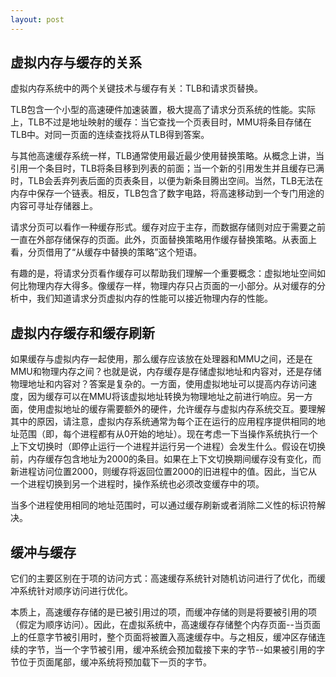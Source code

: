 ```yaml
---
layout: post
--- 
```


## 虚拟内存与缓存的关系

虚拟内存系统中的两个关键技术与缓存有关：TLB和请求页替换。

TLB包含一个小型的高速硬件加速装置，极大提高了请求分页系统的性能。实际上，TLB不过是地址映射的缓存：当它查找一个页表目时，MMU将条目存储在TLB中。对同一页面的连续查找将从TLB得到答案。

与其他高速缓存系统一样，TLB通常使用最近最少使用替换策略。从概念上讲，当引用一个条目时，TLB将条目移到列表的前面；当一个新的引用发生并且缓存已满时，TLB会丢弃列表后面的页表条目，以便为新条目腾出空间。当然，TLB无法在内存中保存一个链表。相反，TLB包含了数字电路，将高速移动到一个专门用途的内容可寻址存储器上。

请求分页可以看作一种缓存形式。缓存对应于主存，而数据存储则对应于需要之前一直在外部存储保存的页面。此外，页面替换策略用作缓存替换策略。从表面上看，分页借用了“从缓存中替换的策略”这个短语。

有趣的是，将请求分页看作缓存可以帮助我们理解一个重要概念：虚拟地址空间如何比物理内存大得多。像缓存一样，物理内存只占页面的一小部分。从对缓存的分析中，我们知道请求分页虚拟内存的性能可以接近物理内存的性能。

## 虚拟内存缓存和缓存刷新

如果缓存与虚拟内存一起使用，那么缓存应该放在处理器和MMU之间，还是在MMU和物理内存之间？也就是说，内存缓存是存储虚拟地址和内容对，还是存储物理地址和内容对？答案是复杂的。一方面，使用虚拟地址可以提高内存访问速度，因为缓存可以在MMU将该虚拟地址转换为物理地址之前进行响应。另一方面，使用虚拟地址的缓存需要额外的硬件，允许缓存与虚拟内存系统交互。要理解其中的原因，请注意，虚拟内存系统通常为每个正在运行的应用程序提供相同的地址范围（即，每个进程都有从0开始的地址）。现在考虑一下当操作系统执行一个上下文切换时（即停止运行一个进程并运行另一个进程）会发生什么。假设在切换前，内存缓存包含地址为2000的条目。如果在上下文切换期间缓存没有变化，而新进程访问位置2000，则缓存将返回位置2000的旧进程中的值。因此，当它从一个进程切换到另一个进程时，操作系统也必须改变缓存中的项。

当多个进程使用相同的地址范围时，可以通过缓存刷新或者消除二义性的标识符解决。

## 缓冲与缓存

它们的主要区别在于项的访问方式：高速缓存系统针对随机访问进行了优化，而缓冲系统针对顺序访问进行优化。

本质上，高速缓存存储的是已被引用过的项，而缓冲存储的则是将要被引用的项（假定为顺序访问）。因此，在虚拟系统中，高速缓存存储整个内存页面--当页面上的任意字节被引用时，整个页面将被置入高速缓存中。与之相反，缓冲区存储连续的字节，当一个字节被引用，缓冲系统会预加载接下来的字节--如果被引用的字节位于页面尾部，缓冲系统将预加载下一页的字节。

